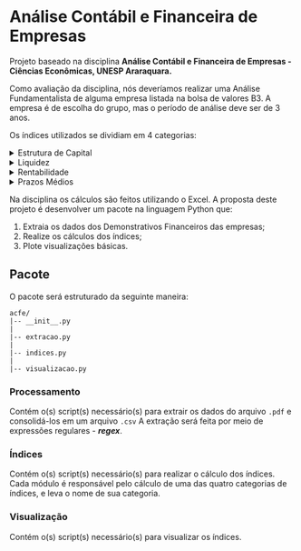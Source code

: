 # Análise Contábil e Financeira de Empresas

Projeto baseado na disciplina **Análise Contábil e Financeira de Empresas - Ciências Econômicas, UNESP Araraquara.**

Como avaliação da disciplina, nós deveríamos realizar uma Análise Fundamentalista de alguma empresa listada na bolsa de valores B3. A empresa é de escolha do grupo, mas o período de análise deve ser de 3 anos.

Os índices utilizados se dividiam em 4 categorias:

<details>
<summary>Estrutura de Capital</summary>
    
    - Participação de Capital de Terceiros
    
    - Composição do Endividamento
        
    - Imobilização do Patrimônio Líquido  
        
    - Capital Circulante Próprio (CCP)
        
    - Capital Circulante Líquido (CCL)
            
    - Imobilização de Recursos Não Corrente
</details>

<details>
<summary>Liquidez</summary>
    
    - Liquidez Geral
    
    - Liquidez Corrente
    
    - Liquidez Seca
</details>

<details>
<summary>Rentabilidade</summary>
    
    - Giro do Ativo
    
    - Margem Líquida
    
    - Rentabilidade do Ativo (ROA)
    
    - Rentabilidade do Patrimônio Líquido (ROE)
</details>

<details>
<summary>Prazos Médios</summary>

    - Prazo Médio de Recebimento de Vendas (PMRV)
    
    - Prazo Médio de Pagamento de Contas (PMPC)
    
    - Prazo Médio de Renovação de Estoques (PMRE)
    
    - Giro do Estoque
</details>

Na disciplina os cálculos são feitos utilizando o Excel. A proposta deste projeto é desenvolver um pacote na linguagem Python que:

1. Extraia os dados dos Demonstrativos Financeiros das empresas;
2. Realize os cálculos dos índices;
3. Plote visualizações básicas.


## Pacote
O pacote será estruturado da seguinte maneira:
```
acfe/
|-- __init__.py
|
|-- extracao.py
|
|-- indices.py
|
|-- visualizacao.py
```

### Processamento
Contém o(s) script(s) necessário(s) para extrair os dados do arquivo `.pdf` e consolidá-los em um arquivo `.csv`
A extração será feita por meio de expressões regulares - ***regex***.

### Índices
Contém o(s) script(s) necessário(s) para realizar o cálculo dos índices. Cada módulo é responsável pelo cálculo de uma das quatro categorias de índices, e leva o nome de sua categoria.

### Visualização
Contém o(s) script(s) necessário(s) para visualizar os índices.
